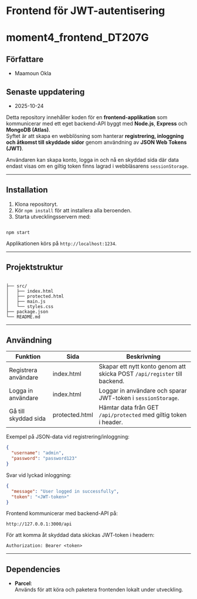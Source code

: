 
# Frontend för JWT-autentisering  
# moment4_frontend_DT207G  

## Författare  
- Maamoun Okla  

## Senaste uppdatering  
- 2025-10-24  

Detta repository innehåller koden för en **frontend-applikation** som kommunicerar med ett eget backend-API byggt med **Node.js**, **Express** och **MongoDB (Atlas)**.  
Syftet är att skapa en webblösning som hanterar **registrering, inloggning och åtkomst till skyddade sidor** genom användning av **JSON Web Tokens (JWT)**.  

Användaren kan skapa konto, logga in och nå en skyddad sida där data endast visas om en giltig token finns lagrad i webbläsarens `sessionStorage`.  

---

## Installation  
1. Klona repositoryt.  
2. Kör `npm install` för att installera alla beroenden.  
3. Starta utvecklingsservern med:  
```

npm start

```
Applikationen körs på `http://localhost:1234`.  

---

## Projektstruktur  
```

├── src/
│   ├── index.html
│   ├── protected.html
│   ├── main.js
│   └── styles.css
├── package.json
└── README.md

````

---

## Användning  

| Funktion | Sida | Beskrivning |
|-----------|------|-------------|
| Registrera användare | index.html | Skapar ett nytt konto genom att skicka POST `/api/register` till backend. |
| Logga in användare | index.html | Loggar in användare och sparar JWT-token i `sessionStorage`. |
| Gå till skyddad sida | protected.html | Hämtar data från GET `/api/protected` med giltig token i header. |

Exempel på JSON-data vid registrering/inloggning:  
```json
{
  "username": "admin",
  "password": "password123"
}
````

Svar vid lyckad inloggning:

```json
{
  "message": "User logged in successfully",
  "token": "<JWT-token>"
}
```

Frontend kommunicerar med backend-API på:

```
http://127.0.0.1:3000/api
```

För att komma åt skyddad data skickas JWT-token i headern:

```
Authorization: Bearer <token>
```

---

## Dependencies

* **Parcel**:  
  Används för att köra och paketera frontenden lokalt under utveckling.


